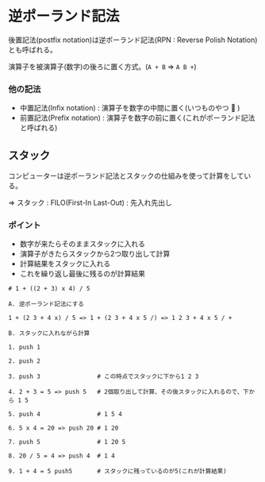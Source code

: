 # 逆ポーランド記法

後置記法(postfix notation)は逆ポーランド記法(RPN : Reverse Polish Notation)とも呼ばれる。

演算子を被演算子(数字)の後ろに置く方式。(`A + B` => `A B +`)

### 他の記法

- 中置記法(Infix notation) : 演算子を数字の中間に置く(いつものやつ :dog: )
- 前置記法(Prefix notation) : 演算子を数字の前に置く(これがポーランド記法と呼ばれる)

## スタック

コンピューターは逆ポーランド記法とスタックの仕組みを使って計算をしている。

=> スタック : FILO(First-In Last-Out) : 先入れ先出し

### ポイント

- 数字が来たらそのままスタックに入れる
- 演算子がきたらスタックから2つ取り出して計算
- 計算結果をスタックに入れる
- これを繰り返し最後に残るのが計算結果

```
# 1 + ((2 + 3) x 4) / 5

A. 逆ポーランド記法にする

1 + (2 3 + 4 x) / 5 => 1 + (2 3 + 4 x 5 /) => 1 2 3 + 4 x 5 / +

B. スタックに入れながら計算

1. push 1 

2. push 2

3. push 3                # この時点でスタックに下から1 2 3

4. 2 + 3 = 5 => push 5   # 2個取り出して計算、その後スタックに入れるので、下から 1 5

5. push 4                # 1 5 4

6. 5 x 4 = 20 => push 20 # 1 20

7. push 5                # 1 20 5

8. 20 / 5 = 4 => push 4  # 1 4

9. 1 + 4 = 5 push5       # スタックに残っているのが5(これが計算結果)
```

